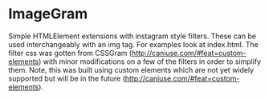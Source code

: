 # ImageGram
Simple HTMLElement extensions with instagram style filters. These can be used interchangeably with an img tag. 
For examples look at index.html.  The filter css was gotten from CSSGram (http://caniuse.com/#feat=custom-elements) with minor modifications on a few of the filters in order to simplify them.  Note, this was built using custom elements which are 
not yet widely supported but will be in the future (http://caniuse.com/#feat=custom-elements).  